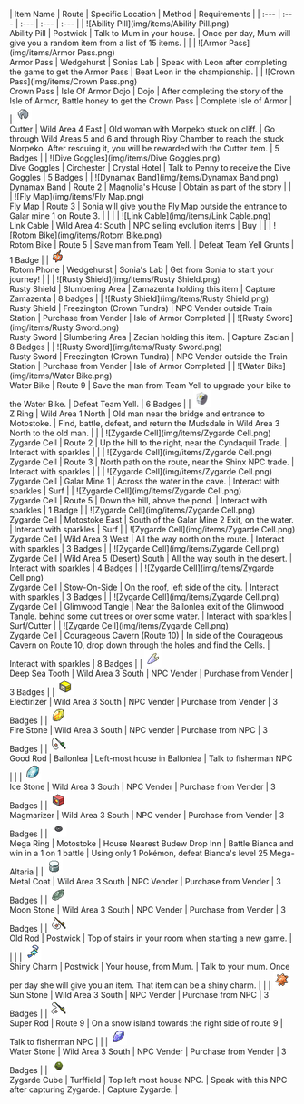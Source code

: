 | Item Name | Route | Specific Location | Method | Requirements |
            | :--- | :--- | :--- | :--- | :--- |
            | ![Ability Pill](img/items/Ability Pill.png)<br/>Ability Pill | Postwick | Talk to Mum in your house. | 	Once per day, Mum will give you a random item from a list of 15 items. |  |
| ![Armor Pass](img/items/Armor Pass.png)<br/>Armor Pass | Wedgehurst | Sonias Lab | Speak with Leon after completing the game to get the Armor Pass | Beat Leon in the championship. |
| ![Crown Pass](img/items/Crown Pass.png)<br/>Crown Pass | Isle Of Armor Dojo | Dojo | After completing the story of the Isle of Armor, Battle honey to get the Crown Pass | Complete Isle of Armor |
| ![Cutter](img/items/Cutter.png)<br/>Cutter | Wild Area 4 East | Old woman with Morpeko stuck on cliff. | Go through Wild Areas 5 and 6 and through Rixy Chamber to reach the stuck Morpeko. After rescuing it, you will be rewarded with the Cutter item. | 5 Badges |
| ![Dive Goggles](img/items/Dive Goggles.png)<br/>Dive Goggles | Circhester | Crystal Hotel | Talk to Penny to receive the Dive Goggles | 5 Badges |
| ![Dynamax Band](img/items/Dynamax Band.png)<br/>Dynamax Band | Route 2 | Magnolia's House | Obtain as part of the story |  |
| ![Fly Map](img/items/Fly Map.png)<br/>Fly Map | Route 3 | Sonia will give you the Fly Map outside the entrance to Galar mine 1 on Route 3. |  |  |
| ![Link Cable](img/items/Link Cable.png)<br/>Link Cable | Wild Area 4: South | NPC selling evolution items  | Buy |  |
| ![Rotom Bike](img/items/Rotom Bike.png)<br/>Rotom Bike | Route 5 | Save man from Team Yell. | Defeat Team Yell Grunts | 1 Badge |
| ![Rotom-Phone](img/items/Rotom-Phone.png)<br/>Rotom Phone | Wedgehurst | Sonia's Lab | Get from Sonia to start your journey! |  |
| ![Rusty Shield](img/items/Rusty Shield.png)<br/>Rusty Shield | Slumbering Area | Zamazenta holding this item | Capture Zamazenta | 8 badges |
| ![Rusty Shield](img/items/Rusty Shield.png)<br/>Rusty Shield | Freezington (Crown Tundra) | NPC Vender outside Train Station | Purchase from Vender | Isle of Armor Completed |
| ![Rusty Sword](img/items/Rusty Sword.png)<br/>Rusty Sword | Slumbering Area | Zacian holding this item. | Capture Zacian | 8 Badges |
| ![Rusty Sword](img/items/Rusty Sword.png)<br/>Rusty Sword | Freezington (Crown Tundra) | NPC Vender outside the Train Station | Purchase from Vender | Isle of Armor Completed |
| ![Water Bike](img/items/Water Bike.png)<br/>Water Bike | Route 9 | Save the man from Team Yell to upgrade your bike to the Water Bike. | Defeat Team Yell. | 6 Badges |
| ![Z-Ring](img/items/Z-Ring.png)<br/>Z Ring | Wild Area 1 North | Old man near the bridge and entrance to Motostoke. | Find, battle, defeat, and return the Mudsdale in Wild Area 3 North to the old man. |  |
| ![Zygarde Cell](img/items/Zygarde Cell.png)<br/>Zygarde Cell | Route 2 | Up the hill to the right, near the Cyndaquil Trade. | Interact with sparkles |  |
| ![Zygarde Cell](img/items/Zygarde Cell.png)<br/>Zygarde Cell | Route 3 | North path on the route, near the Shinx NPC trade. | Interact with sparkles |  |
| ![Zygarde Cell](img/items/Zygarde Cell.png)<br/>Zygarde Cell | Galar Mine 1 | Across the water in the cave. | Interact with sparkles | Surf |
| ![Zygarde Cell](img/items/Zygarde Cell.png)<br/>Zygarde Cell | Route 5 | Down the hill, above the pond. | Interact with sparkles | 1 Badge |
| ![Zygarde Cell](img/items/Zygarde Cell.png)<br/>Zygarde Cell | Motostoke East | South of the Galar Mine 2 Exit, on the water. | Interact with sparkles | Surf |
| ![Zygarde Cell](img/items/Zygarde Cell.png)<br/>Zygarde Cell | Wild Area 3 West | All the way north on the route. | Interact with sparkles | 3 Badges |
| ![Zygarde Cell](img/items/Zygarde Cell.png)<br/>Zygarde Cell | Wild Area 5 (Desert) South | All the way south in the desert. | Interact with sparkles | 4 Badges |
| ![Zygarde Cell](img/items/Zygarde Cell.png)<br/>Zygarde Cell | Stow-On-Side | On the roof, left side of the city. | Interact with sparkles | 3 Badges |
| ![Zygarde Cell](img/items/Zygarde Cell.png)<br/>Zygarde Cell | Glimwood Tangle | Near the Ballonlea exit of the Glimwood Tangle. behind some cut trees or over some water. | Interact with sparkles | Surf/Cutter |
| ![Zygarde Cell](img/items/Zygarde Cell.png)<br/>Zygarde Cell | Courageous Cavern (Route 10) | In side of the Courageous Cavern on Route 10, drop down through the holes and find the Cells. | Interact with sparkles | 8 Badges |
| ![deep-sea-tooth](img/items/deep-sea-tooth.png)<br/>Deep Sea Tooth | Wild Area 3 South | NPC Vender | Purchase from Vender | 3 Badges |
| ![electirizer](img/items/electirizer.png)<br/>Electirizer | Wild Area 3 South | NPC Vender | Purchase from Vender | 3 Badges |
| ![fire-stone](img/items/fire-stone.png)<br/>Fire Stone | Wild Area 3 South | NPC vender | Purchase from NPC | 3 Badges |
| ![good-rod](img/items/good-rod.png)<br/>Good Rod | Ballonlea | Left-most house in Ballonlea | Talk to fisherman NPC |  |
| ![ice-stone](img/items/ice-stone.png)<br/>Ice Stone | Wild Area 3 South | NPC Vender | Purchase from Vender | 3 Badges |
| ![magmarizer](img/items/magmarizer.png)<br/>Magmarizer | Wild Area 3 South | NPC vender | Purchase from Vender | 3 Badges |
| ![mega-ring](img/items/mega-ring.png)<br/>Mega Ring | Motostoke | House Nearest Budew Drop Inn | Battle Bianca and win in a 1 on 1 battle | Using only 1 Pokémon, defeat Bianca's level 25 Mega-Altaria |
| ![metal-coat](img/items/metal-coat.png)<br/>Metal Coat | Wild Area 3 South | NPC Vender | Purchase from Vender | 3 Badges |
| ![moon-stone](img/items/moon-stone.png)<br/>Moon Stone | Wild Area 3 South | NPC Vender | Purchase from Vender | 3 Badges |
| ![old-rod](img/items/old-rod.png)<br/>Old Rod | Postwick | Top of stairs in your room when starting a new game. |  |  |
| ![shiny-charm](img/items/shiny-charm.png)<br/>Shiny Charm | Postwick | Your house, from Mum. | Talk to your mum. Once per day she will give you an item. That item can be a shiny charm. |  |
| ![sun-stone](img/items/sun-stone.png)<br/>Sun Stone | Wild Area 3 South | NPC Vender | Purchase from NPC | 3 Badges |
| ![super-rod](img/items/super-rod.png)<br/>Super Rod | Route 9 | On a snow island towards the right side of route 9 | Talk to fisherman NPC |  |
| ![water-stone](img/items/water-stone.png)<br/>Water Stone | Wild Area 3 South | NPC Vender | Purchase from Vender | 3 Badges |
| ![zygarde-cube](img/items/zygarde-cube.png)<br/>Zygarde Cube | Turffield | Top left most house NPC. | Speak with this NPC after capturing Zygarde. | Capture Zygarde. |

            